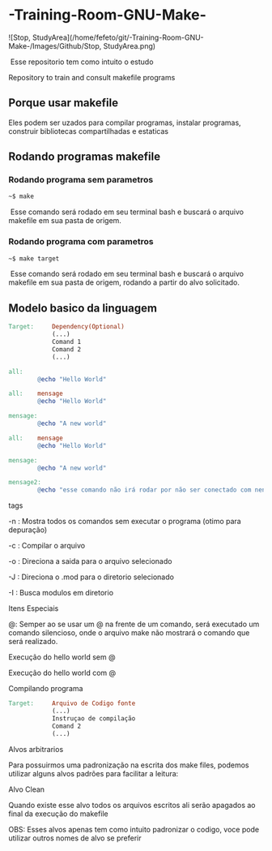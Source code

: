 # -Training-Room-GNU-Make-


![Stop, StudyArea](/home/fefeto/git/-Training-Room-GNU-Make-/Images/Github/Stop, StudyArea.png)

​	Esse repositorio tem como intuito o estudo 



Repository to train and consult makefile programs 



## Porque usar makefile

Eles podem ser uzados para compilar programas, instalar programas, construir bibliotecas compartilhadas e estaticas



## Rodando programas makefile

### Rodando programa sem parametros

```bash
~$ make
```

​	Esse comando será rodado em seu terminal bash e buscará o arquivo makefile em sua pasta de origem.



### Rodando programa com parametros

```bash
~$ make target
```

​	Esse comando será rodado em seu terminal bash e buscará o arquivo makefile em sua pasta de origem, rodando a partir do alvo solicitado.







## Modelo basico da linguagem





```makefile
Target:		Dependency(Optional)
			(...)
			Comand 1
			Comand 2
			(...)
```





```makefile
all:		
		@echo "Hello World"
```



```makefile
all:	mensage
		@echo "Hello World"

mensage:
		@echo "A new world"
```



```makefile
all:	mensage
		@echo "Hello World"

mensage:
		@echo "A new world"

mensage2:
		@echo "esse comando não irá rodar por não ser conectado com nenhum outro"
```

tags

-n : Mostra todos os comandos sem executar o programa (otimo para depuração)

-c <Arquivo>: Compilar o  arquivo

-o <Arquivo>: Direciona a saida para o arquivo selecionado

-J <Diretorio>: Direciona o .mod para o diretorio selecionado

-I <Diretorio>: Busca modulos em diretorio



Itens Especiais



@: Semper ao se usar um @ na frente de um comando, será executado um comando silencioso, onde o arquivo make não mostrará o comando que será realizado.

Execução do hello world sem @



Execução do hello world com @



Compilando programa

```makefile
Target:		Arquivo de Codigo fonte
			(...)
			Instruçao de compilação
			Comand 2
			(...)
```





Alvos arbitrarios

Para possuirmos uma padronização na escrita dos make files, podemos utilizar alguns alvos padrões para facilitar a leitura:

Alvo Clean

Quando existe esse alvo todos os arquivos escritos ali serão apagados ao final da execução do makefile





OBS: Esses alvos apenas tem como intuito padronizar o codigo, voce pode utilizar outros nomes de alvo se preferir

